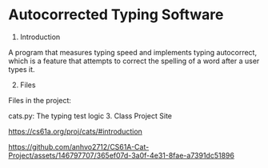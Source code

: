 # Autocorrected Typing Software
1. Introduction

A program that measures typing speed and implements typing autocorrect, which is a feature that attempts to correct the spelling of a word after a user types it.

2. Files

Files in the project:

cats.py: The typing test logic
3. Class Project Site

https://cs61a.org/proj/cats/#introduction

https://github.com/anhvo2712/CS61A-Cat-Project/assets/146797707/365ef07d-3a0f-4e31-8fae-a7391dc51896

